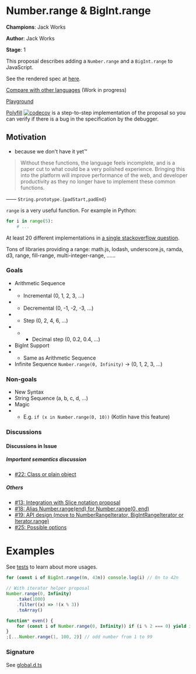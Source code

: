 # Number.range & BigInt.range

**Champions**: Jack Works

**Author**: Jack Works

**Stage**: 1

This proposal describes adding a `Number.range` and a `BigInt.range` to JavaScript.

See the rendered spec at [here](https://tc39.es/proposal-Number.range/).

[Compare with other languages](./compare.md) (Work in progress)

[Playground](https://tc39.es/proposal-Number.range/playground.html)

[Polyfill](./polyfill.js) [![codecov](https://codecov.io/gh/tc39/proposal-Number.range/branch/master/graph/badge.svg)](https://codecov.io/gh/tc39/proposal-Number.range) is a step-to-step implementation of the proposal so you can verify if there is a bug in the specification by the debugger.

## Motivation

-   because we don't have it yet™

> Without these functions, the language feels incomplete, and is a paper cut to what could be a very polished experience. Bringing this into the platform will improve performance of the web, and developer productivity as they no longer have to implement these common functions.

—— `String.prototype.{padStart,padEnd}`

`range` is a very useful function. For example in Python:

```python
for i in range(5):
    # ...
```

At least 20 different implementations in [a single stackoverflow question](https://stackoverflow.com/questions/3895478/does-javascript-have-a-method-like-range-to-generate-a-range-within-the-supp).

Tons of libraries providing a range: math.js, lodash, underscore.js, ramda, d3, range, fill-range, multi-integer-range, ……

### Goals

-   Arithmetic Sequence
-   -   Incremental (0, 1, 2, 3, ...)
-   -   Decremental (0, -1, -2, -3, ...)
-   -   Step (0, 2, 4, 6, ...)
-   -   -   Decimal step (0, 0.2, 0.4, ...)
-   BigInt Support
-   -   Same as Arithmetic Sequence
-   Infinite Sequence `Number.range(0, Infinity)` -> (0, 1, 2, 3, ...)

### Non-goals

-   New Syntax
-   String Sequence (a, b, c, d, ...)
-   Magic
-   -   E.g. `if (x in Number.range(0, 10))` (Kotlin have this feature)

### Discussions

#### Discussions in Issue

##### Important semantics discussion

-   [#22: Class or plain object](https://github.com/tc39/proposal-Number.range/issues/22)

##### Others

-   [#13: Integration with Slice notation proposal](https://github.com/tc39/proposal-Number.range/issues/13)
-   [#18: Alias Number.range(end) for Number.range(0, end)](https://github.com/tc39/proposal-Number.range/issues/18)
-   [#19: API design (move to NumberRangeIterator, BigIntRangeIterator or Iterator.range)](https://github.com/tc39/proposal-Number.range/issues/19)
-   [#25: Possible options](https://github.com/tc39/proposal-Number.range/issues/25)

# Examples

See [tests](./__tests__/test.js) to learn about more usages.

```js
for (const i of BigInt.range(0n, 43n)) console.log(i) // 0n to 42n

// With iterator helper proposal
Number.range(0, Infinity)
    .take(1000)
    .filter((x) => !(x % 3))
    .toArray()

function* even() {
    for (const i of Number.range(0, Infinity)) if (i % 2 === 0) yield i
}
;[...Number.range(1, 100, 2)] // odd number from 1 to 99
```

### Signature

See [global.d.ts](./global.d.ts)
